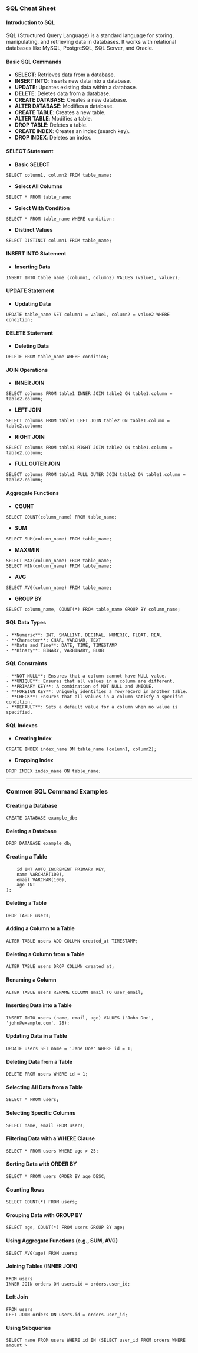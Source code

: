 ### SQL Cheat Sheet

#### Introduction to SQL

SQL (Structured Query Language) is a standard language for storing, manipulating, and retrieving data in databases. It works with relational databases like MySQL, PostgreSQL, SQL Server, and Oracle.


#### Basic SQL Commands

- **SELECT**: Retrieves data from a database.
- **INSERT INTO**: Inserts new data into a database.
- **UPDATE**: Updates existing data within a database.
- **DELETE**: Deletes data from a database.
- **CREATE DATABASE**: Creates a new database.
- **ALTER DATABASE**: Modifies a database.
- **CREATE TABLE**: Creates a new table.
- **ALTER TABLE**: Modifies a table.
- **DROP TABLE**: Deletes a table.
- **CREATE INDEX**: Creates an index (search key).
- **DROP INDEX**: Deletes an index.


#### SELECT Statement

- **Basic SELECT**

```
SELECT column1, column2 FROM table_name;
```

- **Select All Columns**

```
SELECT * FROM table_name;
```

- **Select With Condition**

```
SELECT * FROM table_name WHERE condition;
```

- **Distinct Values**

```
SELECT DISTINCT column1 FROM table_name;
```

#### INSERT INTO Statement

- **Inserting Data**
```
INSERT INTO table_name (column1, column2) VALUES (value1, value2);
```
#### UPDATE Statement

- **Updating Data**
```
UPDATE table_name SET column1 = value1, column2 = value2 WHERE condition;
```
#### DELETE Statement

- **Deleting Data**
```
DELETE FROM table_name WHERE condition;
```
#### JOIN Operations

- **INNER JOIN**
```
SELECT columns FROM table1 INNER JOIN table2 ON table1.column = table2.column;
```

- **LEFT JOIN**

```
SELECT columns FROM table1 LEFT JOIN table2 ON table1.column = table2.column;
```

- **RIGHT JOIN**

```
SELECT columns FROM table1 RIGHT JOIN table2 ON table1.column = table2.column;
```

- **FULL OUTER JOIN**

```
SELECT columns FROM table1 FULL OUTER JOIN table2 ON table1.column = table2.column;
```

#### Aggregate Functions
- **COUNT**
```
SELECT COUNT(column_name) FROM table_name;
```

- **SUM**

```
SELECT SUM(column_name) FROM table_name;
```

- **MAX/MIN**

```
SELECT MAX(column_name) FROM table_name;
SELECT MIN(column_name) FROM table_name;
```

- **AVG**

```
SELECT AVG(column_name) FROM table_name;
```

- **GROUP BY**

```
SELECT column_name, COUNT(*) FROM table_name GROUP BY column_name;
```

#### SQL Data Types

```
- **Numeric**: INT, SMALLINT, DECIMAL, NUMERIC, FLOAT, REAL
- **Character**: CHAR, VARCHAR, TEXT
- **Date and Time**: DATE, TIME, TIMESTAMP
- **Binary**: BINARY, VARBINARY, BLOB
```

#### SQL Constraints

```
- **NOT NULL**: Ensures that a column cannot have NULL value.
- **UNIQUE**: Ensures that all values in a column are different.
- **PRIMARY KEY**: A combination of NOT NULL and UNIQUE.
- **FOREIGN KEY**: Uniquely identifies a row/record in another table.
- **CHECK**: Ensures that all values in a column satisfy a specific condition.
- **DEFAULT**: Sets a default value for a column when no value is specified.
```

#### SQL Indexes

- **Creating Index**
```
CREATE INDEX index_name ON table_name (column1, column2);
```

- **Dropping Index**

```
DROP INDEX index_name ON table_name;
```

---

### Common SQL Command Examples

#### Creating a Database

```
CREATE DATABASE example_db;
```

#### Deleting a Database

```
DROP DATABASE example_db;
```

#### Creating a Table

```CREATE TABLE users (
    id INT AUTO_INCREMENT PRIMARY KEY,
    name VARCHAR(100),
    email VARCHAR(100),
    age INT
);
```

#### Deleting a Table

```
DROP TABLE users;
```

#### Adding a Column to a Table

```
ALTER TABLE users ADD COLUMN created_at TIMESTAMP;
```

#### Deleting a Column from a Table

```
ALTER TABLE users DROP COLUMN created_at;
```

#### Renaming a Column

```
ALTER TABLE users RENAME COLUMN email TO user_email;
```

#### Inserting Data into a Table

```
INSERT INTO users (name, email, age) VALUES ('John Doe', 'john@example.com', 28);
```

#### Updating Data in a Table

```
UPDATE users SET name = 'Jane Doe' WHERE id = 1;
```

#### Deleting Data from a Table

```
DELETE FROM users WHERE id = 1;
```

#### Selecting All Data from a Table

```
SELECT * FROM users;
```

#### Selecting Specific Columns

```
SELECT name, email FROM users;
```

#### Filtering Data with a WHERE Clause

```
SELECT * FROM users WHERE age > 25;
```

#### Sorting Data with ORDER BY

```
SELECT * FROM users ORDER BY age DESC;
```

#### Counting Rows

```
SELECT COUNT(*) FROM users;
```

#### Grouping Data with GROUP BY

```
SELECT age, COUNT(*) FROM users GROUP BY age;
```

#### Using Aggregate Functions (e.g., SUM, AVG)

```
SELECT AVG(age) FROM users;
```

#### Joining Tables (INNER JOIN)

```SELECT users.name, orders.amount
FROM users
INNER JOIN orders ON users.id = orders.user_id;
```

#### Left Join

```SELECT users.name, orders.amount
FROM users
LEFT JOIN orders ON users.id = orders.user_id;
```

#### Using Subqueries

```
SELECT name FROM users WHERE id IN (SELECT user_id FROM orders WHERE amount > 
```
